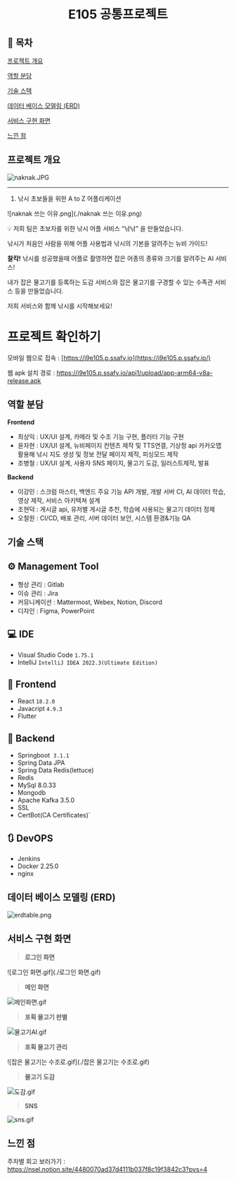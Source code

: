 <h1 align="center"> E105 공통프로젝트 </h1>

## 📝 목차

[프로젝트 개요](#item-one)

[역할 분담](#item-two)

[기술 스택](#item-three)

[데이터 베이스 모델링 (ERD)](#item-four)

[서비스 구현 화면](#item-five)

[느낀 점](#item-end)

<a id="item-one"></a>

## 프로젝트 개요
![naknak.JPG](./naknak.JPG)

<a id="item-two"></a>

---

1. 낚시 초보들을 위한 A to Z 어플리케이션 

![naknak 쓰는 이유.png](./naknak 쓰는 이유.png)

<aside>
💡 저희 팀은 초보자를 위한 낚시 어플 서비스 “낚낚” 을 만들었습니다.

낚시가 처음인 사람을 위해 어플 사용법과 낚시의 기본을 알려주는 뉴비 가이드!

**찰칵!** 낚시를 성공했을때 어플로 촬영하면 잡은 어종의 종류와 크기를 알려주는 AI 서비스!

내가 잡은 물고기를 등록하는 도감 서비스와 잡은 물고기를 구경할 수 있는 수족관 서비스 등을 만들었습니다.

저희 서비스와 함께 낚시를 시작해보세요!

</aside>

# 프로젝트 확인하기

모바일 웹으로 접속 : [https://i9e105.p.ssafy.io](https://i9e105.p.ssafy.io/)

웹 apk 설치 경로 : https://i9e105.p.ssafy.io/api1/upload/app-arm64-v8a-release.apk

## 역할 분담

**Frontend**

- 최상익 : UX/UI 설계, 카메라 및 수조 기능 구현, 플러터 기능 구현
- 윤자현 : UX/UI 설계, 뉴비페이지 컨텐츠 제작 및 TTS연결, 기상청 api 카카오맵 활용해 낚시 지도 생성 및 정보 전달 페이지 제작, 피싱모드 제작
- 조병철 : UX/UI 설계, 사용자 SNS 페이지, 물고기 도감, 일러스트제작, 발표

**Backend**

- 이강민 : 스크럼 마스터, 백엔드 주요 기능 API 개발, 개발 서버 CI, AI 데이터 학습, 영상 제작, 서비스 아키텍쳐 설계
- 조현덕 : 게시글 api, 유저별 게시글 추천, 학습에 사용되는 물고기 데이터 정제
- 오철원 : CI/CD, 배포 관리, 서버 데이터 보안, 시스템 환경&기능 QA

<a id="item-three"></a> 

## 기술 스택

<a id="item-four"></a>
## **⚙** Management Tool

- 형상 관리 : Gitlab
- 이슈 관리 : Jira
- 커뮤니케이션 : Mattermost, Webex, Notion, Discord
- 디자인 : Figma, PowerPoint

## 💻 IDE

- Visual Studio Code `1.75.1`
- IntelliJ `IntelliJ IDEA 2022.3(Ultimate Edition)`

## 📱 Frontend

- React `18.2.0`
- Javacript `4.9.3`
- Flutter

## 💾 Backend

- Springboot  `3.1.1`
- Spring Data JPA
- Spring Data Redis(lettuce)
- Redis
- MySql 8.0.33
- Mongodb
- Apache Kafka 3.5.0
- SSL
- CertBot(CA Certificates)`

## 🔃 DevOPS

- Jenkins
- Docker 2.25.0
- nginx


## 데이터 베이스 모델링 (ERD)

<a id="item-five"></a>

![erdtable.png](./erdtable.png)


## 서비스 구현 화면

<a id="item-six"></a>

> **로그인 화면** 

![로그인 화면.gif](./로그인 화면.gif)

> **메인 화면**

![메인화면.gif](./메인화면.gif)

> **포획 물고기 판별**

![물고기AI.gif](./물고기AI.gif)

> **포획 물고기 관리**

![잡은 물고기는 수조로.gif](./잡은 물고기는 수조로.gif)

> **물고기 도감**

![도감.gif](./도감.gif)

> **SNS**

![sns.gif](./sns.gif)

## 느낀 점

주차별 회고 보러가기 : https://nsel.notion.site/4480070ad37d4111b037f8c19f3842c3?pvs=4
